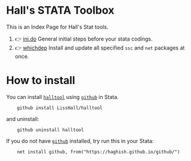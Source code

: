 # Hall's STATA Toolbox

This is an Index Page for Hall's Stat tools.

1. 👉 [ini.do](/ini.do) General initial steps before your stata codings. 
2. 👉 [whichdep](/README_whichdep.md) Install and update all specified `ssc` and `net` packages at once. 


# How to install
You can install [`halltool`](https://github.com/LissHall/halltool) using [`github`](https://github.com/haghish/github) in Stata.

```{stata}
    github install LissHall/halltool
```

and uninstall:

```{stata}
    github uninstall halltool
```

If you do not have [`github`](https://github.com/haghish/github) installed, try run this in your Stata:

```{stata}
    net install github, from("https://haghish.github.io/github/")
```
